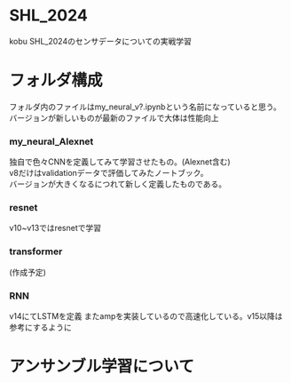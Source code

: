 # SHL_2024
kobu SHL_2024のセンサデータについての実戦学習  

# フォルダ構成    
フォルダ内のファイルはmy_neural_v?.ipynbという名前になっていると思う。  
バージョンが新しいものが最新のファイルで大体は性能向上
### my_neural_Alexnet  
独自で色々CNNを定義してみて学習させたもの。(Alexnet含む)  
v8だけはvalidationデータで評価してみたノートブック。  
バージョンが大きくなるにつれて新しく定義したものである。  
### resnet
v10~v13ではresnetで学習
### transformer  
(作成予定)
### RNN  
v14にてLSTMを定義
またampを実装しているので高速化している。v15以降は参考にするように

# アンサンブル学習について  
